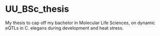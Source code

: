 # UU_BSc_thesis
My thesis to cap off my bachelor in Molecular Life Sciences, on dynamic eQTLs in C. elegans during development and heat stress.
